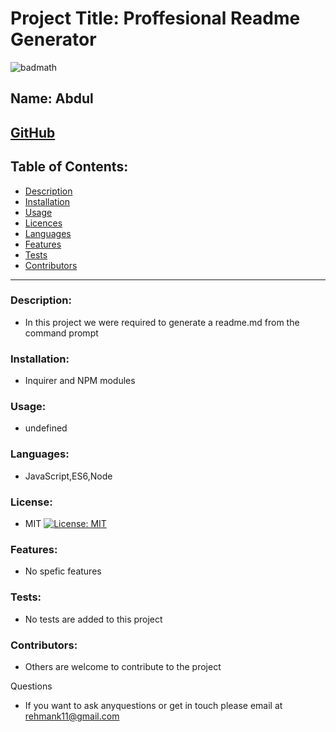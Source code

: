 

# Project Title: Proffesional Readme Generator
![badmath](https://img.shields.io/github/languages/top/nielsenjared/badmath)

## Name: Abdul

## [GitHub](https://github.com/absk786)

## Table of Contents:
* [Description](https://github.com/absk786/assignment7/blob/main/README.md#Description)
* [Installation](https://github.com/absk786/assignment7/blob/main/README.md#Installation)
* [Usage](https://github.com/absk786/assignment7/blob/main/README.md#Usage)
* [Licences](https://github.com/absk786/assignment7/blob/main/README.md#License)
* [Languages](https://github.com/absk786/assignment7/blob/main/README.md#Languages)
* [Features](https://github.com/absk786/assignment7/blob/main/README.md#Features)
* [Tests](https://github.com/absk786/assignment7/blob/main/README.md#Tests)
* [Contributors](https://github.com/absk786/assignment7/blob/main/README.md#Contributors)

-------------------------------------------------------------------------------------
### Description: 
* In this project we were required to generate a readme.md from the command prompt 

### Installation: 
* Inquirer and NPM modules
 
### Usage: 
* undefined

### Languages: 
* JavaScript,ES6,Node

### License:
* MIT [![License: MIT](https://img.shields.io/badge/License-MIT-yellow.svg)](https://opensource.org/licenses/MIT)

### Features: 
* No spefic features 

### Tests: 
* No tests are added to this project

### Contributors: 
* Others are welcome to contribute to the project

Questions
* If you want to ask anyquestions or get in touch please email at rehmank11@gmail.com
